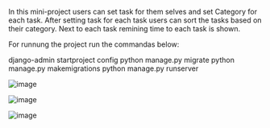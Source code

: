 In this mini-project users can set task for them selves and set Category for each task. After setting task for each task users can sort the tasks based on their category.
 Next to each task remining time to each task is shown.
 

For runnung the project run the commandas below:




 django-admin startproject config
 python manage.py migrate
 python manage.py makemigrations
 python manage.py runserver
 
 
 
 
 
 
 
 
 
 ![image](https://user-images.githubusercontent.com/22345837/129883936-a90bed20-3b88-4c21-b1da-a0c70ec35fe2.png)


![image](https://user-images.githubusercontent.com/22345837/129884091-28cc2dfa-ca25-4dec-94eb-8800623e9d31.png)



![image](https://user-images.githubusercontent.com/22345837/129884176-96948691-6cd2-4ca6-9f7b-3f851b4fa1b8.png)
